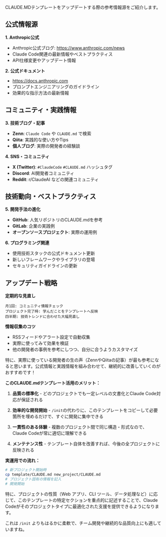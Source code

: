 
CLAUDE.MDテンプレートをアップデートする際の参考情報源をご紹介します。

## 公式情報源

**1. Anthropic公式**

- Anthropic公式ブログ: https://www.anthropic.com/news
- Claude Code関連の最新情報やベストプラクティス
- API仕様変更やアップデート情報

**2. 公式ドキュメント**

- https://docs.anthropic.com
- プロンプトエンジニアリングのガイドライン
- 効果的な指示方法の最新情報

## コミュニティ・実践情報

**3. 技術ブログ・記事**

- **Zenn**: `Claude Code` や `CLAUDE.md` で検索
- **Qiita**: 実践的な使い方やTips
- **個人ブログ**: 実際の開発者の経験談

**4. SNS・コミュニティ**

- **X (Twitter)**: `#ClaudeCode` `#CLAUDE.md` ハッシュタグ
- **Discord**: AI開発者コミュニティ
- **Reddit**: r/ClaudeAI などの関連コミュニティ

## 技術動向・ベストプラクティス

**5. 開発手法の進化**

- **GitHub**: 人気リポジトリのCLAUDE.mdを参考
- **GitLab**: 企業の実践例
- **オープンソースプロジェクト**: 実際の運用例

**6. プログラミング関連**

- 使用技術スタックの公式ドキュメント更新
- 新しいフレームワークやライブラリの登場
- セキュリティガイドラインの更新

## アップデート戦略

**定期的な見直し**

```
月1回: コミュニティ情報チェック
プロジェクト完了時: 学んだことをテンプレートへ反映
四半期: 技術トレンドに合わせた大幅見直し
```

**情報収集のコツ**

- RSSフィードやアラート設定で自動収集
- 実際に使ってみて効果を検証
- 他の開発者の事例を参考にしつつ、自分に合うようカスタマイズ

特に、実際に使っている開発者の生の声（ZennやQiitaの記事）が最も参考になると思います。公式情報と実践情報を組み合わせて、継続的に改善していくのがおすすめです！


**このCLAUDE.mdテンプレート活用のメリット：**

1. **品質の標準化** - どのプロジェクトでも一定レベルの文書化とClaude Code対応が保証される
    
2. **効率的な開発開始** - `/init`の代わりに、このテンプレートをコピーして必要箇所を埋めるだけで、すぐに開発に集中できる
    
3. **一貫性のある体験** - 複数のプロジェクト間で同じ構造・形式なので、Claude Codeが常に適切に理解できる
    
4. **メンテナンス性** - テンプレート自体を改善すれば、今後の全プロジェクトに反映される
    

**実運用での流れ：**

```bash
# 新プロジェクト開始時
cp template/CLAUDE.md new_project/CLAUDE.md
# プロジェクト固有の情報を記入
# 開発開始
```

特に、プロジェクトの性質（Web アプリ、CLI ツール、データ処理など）に応じて、このテンプレートの特定セクションを重点的に記述することで、Claude Codeがそのプロジェクトタイプに最適化された支援を提供できるようになります。

これは `/init` よりもはるかに柔軟で、チーム開発や継続的な品質向上にも適していますね。
